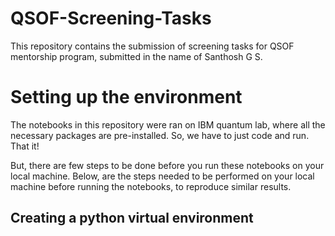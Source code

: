 # QSOF-Screening-Tasks
This repository contains the submission of screening tasks for QSOF mentorship program, submitted in the name of Santhosh G S.


# Setting up the environment
The notebooks in this repository were ran on IBM quantum lab, where all the necessary packages are pre-installed. So, we have to just code and run. That it!

But, there are few steps to be done before you run these notebooks on your local machine. Below, are the steps needed to be performed on your local machine before running the notebooks, to reproduce similar results.

## Creating a python virtual environment

